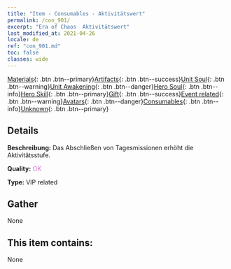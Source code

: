 ```yaml
---
title: "Item - Consumables - Aktivitätswert"
permalink: /con_901/
excerpt: "Era of Chaos  Aktivitätswert"
last_modified_at: 2021-04-26
locale: de
ref: "con_901.md"
toc: false
classes: wide
---
```

 [Materials](/ItemsDE/){: .btn .btn--primary}[Artifacts](/ItemsDE/Artifacts/){: .btn .btn--success}[Unit Soul](/ItemsDE/UnitSoul/){: .btn .btn--warning}[Unit Awakening](/ItemsDE/UnitAwakening/){: .btn .btn--danger}[Hero Soul](/ItemsDE/HeroSoul/){: .btn .btn--info}[Hero Skill](/ItemsDE/HeroSkill/){: .btn .btn--primary}[Gift](/ItemsDE/Gift/){: .btn .btn--success}[Event related](/ItemsDE/Events/){: .btn .btn--warning}[Avatars](/ItemsDE/Avatars/){: .btn .btn--danger}[Consumables](/ItemsDE/Consumables/){: .btn .btn--info}[Unknown](/ItemsDE/Unknown/){: .btn .btn--primary}

## Details
 **Beschreibung:** Das Abschließen von Tagesmissionen erhöht die Aktivitätsstufe.

 **Quality:** <span style="color: #DA70D6">OK</span>

 **Type:** VIP related

## Gather

  None

## This item contains:

  None

